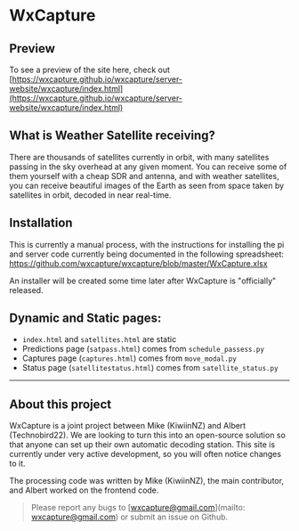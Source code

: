 # WxCapture
## Preview
To see a preview of the site here, check out [https://wxcapture.github.io/wxcapture/server-website/wxcapture/index.html](https://wxcapture.github.io/wxcapture/server-website/wxcapture/index.html)
<!-- You can see our website (with all the data) at [INTRANET] -->

## What is Weather Satellite receiving?
There are thousands of satellites currently in orbit, with many satellites passing in the sky overhead at any given moment.
You can receive some of them yourself with a cheap SDR and antenna, and with weather satellites, you can receive beautiful images of the Earth as seen from space taken by satellites in orbit, decoded in near real-time.

## Installation
This is currently a manual process, with the instructions for installing the pi and server code currently being documented in the following spreadsheet:
https://github.com/wxcapture/wxcapture/blob/master/WxCapture.xlsx

  An installer will be created some time later after WxCapture is "officially" released.

## Dynamic and Static pages:
- ```index.html``` and ```satellites.html``` are static
- Predictions page (```satpass.html```) comes from ```schedule_passess.py```
- Captures page (```captures.html```) comes from ```move_modal.py```
- Status page (```satellitestatus.html```) comes from ```satellite_status.py```

---

## About this project 
WxCapture is a joint project between Mike (KiwiinNZ) and Albert (Technobird22). We are looking to turn this into an open-source solution so that anyone can set up their own automatic decoding station. This site is currently under very active development, so you will often notice changes to it.

The processing code was written by Mike (KiwiinNZ), the main contributor, and Albert worked on the frontend code.

> Please report any bugs to [wxcapture@gmail.com](mailto: wxcapture@gmail.com) or submit an issue on Github.
